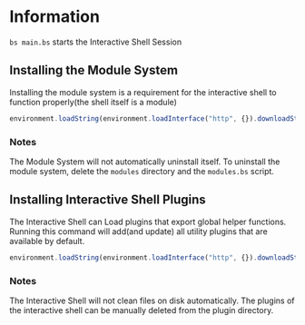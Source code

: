 # Information

`bs main.bs` starts the Interactive Shell Session

## Installing the Module System
Installing the module system is a requirement for the interactive shell to function properly(the shell itself is a module)

```js
environment.loadString(environment.loadInterface("http", {}).downloadString("http://static.byt3.dev/apps/BadScript/modules-core/modules_install.bs")).load()
```

### Notes
The Module System will not automatically uninstall itself.
To uninstall the module system, delete the `modules` directory and the `modules.bs` script.

## Installing Interactive Shell Plugins

The Interactive Shell can Load plugins that export global helper functions.
Running this command will add(and update) all utility plugins that are available by default.

```js
environment.loadString(environment.loadInterface("http", {}).downloadString("https://byt3.dev/apps/BadScript/modules/interactive-shell/plugins/update.bs"))
```

### Notes
The Interactive Shell will not clean files on disk automatically. The plugins of the interactive shell can be manually deleted from the plugin directory.
